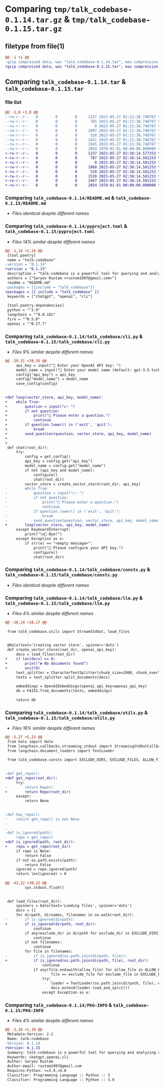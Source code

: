 # Comparing `tmp/talk_codebase-0.1.14.tar.gz` & `tmp/talk_codebase-0.1.15.tar.gz`

## filetype from file(1)

```diff
@@ -1 +1 @@
-gzip compressed data, was "talk_codebase-0.1.14.tar", max compression
+gzip compressed data, was "talk_codebase-0.1.15.tar", max compression
```

## Comparing `talk_codebase-0.1.14.tar` & `talk_codebase-0.1.15.tar`

### file list

```diff
@@ -1,8 +1,8 @@
--rw-r--r--   0        0        0     1237 2023-05-27 01:21:38.748767 talk_codebase-0.1.14/README.md
--rw-r--r--   0        0        0      785 2023-05-27 01:21:38.748767 talk_codebase-0.1.14/pyproject.toml
--rw-r--r--   0        0        0        0 2023-05-27 01:21:38.748767 talk_codebase-0.1.14/talk_codebase/__init__.py
--rw-r--r--   0        0        0     1897 2023-05-27 01:21:38.748767 talk_codebase-0.1.14/talk_codebase/cli.py
--rw-r--r--   0        0        0      518 2023-05-27 01:21:38.748767 talk_codebase-0.1.14/talk_codebase/consts.py
--rw-r--r--   0        0        0     1451 2023-05-27 01:21:38.748767 talk_codebase-0.1.14/talk_codebase/llm.py
--rw-r--r--   0        0        0     1945 2023-05-27 01:21:38.748767 talk_codebase-0.1.14/talk_codebase/utils.py
--rw-r--r--   0        0        0     2054 1970-01-01 00:00:00.000000 talk_codebase-0.1.14/PKG-INFO
+-rw-r--r--   0        0        0     1237 2023-05-27 02:38:14.577253 talk_codebase-0.1.15/README.md
+-rw-r--r--   0        0        0      787 2023-05-27 02:38:14.581253 talk_codebase-0.1.15/pyproject.toml
+-rw-r--r--   0        0        0        0 2023-05-27 02:38:14.581253 talk_codebase-0.1.15/talk_codebase/__init__.py
+-rw-r--r--   0        0        0     1960 2023-05-27 02:38:14.581253 talk_codebase-0.1.15/talk_codebase/cli.py
+-rw-r--r--   0        0        0      518 2023-05-27 02:38:14.581253 talk_codebase-0.1.15/talk_codebase/consts.py
+-rw-r--r--   0        0        0     1530 2023-05-27 02:38:14.581253 talk_codebase-0.1.15/talk_codebase/llm.py
+-rw-r--r--   0        0        0     1947 2023-05-27 02:38:14.581253 talk_codebase-0.1.15/talk_codebase/utils.py
+-rw-r--r--   0        0        0     2054 1970-01-01 00:00:00.000000 talk_codebase-0.1.15/PKG-INFO
```

### Comparing `talk_codebase-0.1.14/README.md` & `talk_codebase-0.1.15/README.md`

 * *Files identical despite different names*

### Comparing `talk_codebase-0.1.14/pyproject.toml` & `talk_codebase-0.1.15/pyproject.toml`

 * *Files 14% similar despite different names*

```diff
@@ -1,14 +1,14 @@
 [tool.poetry]
 name = "talk-codebase"
-version = "0.1.14"
+version = "0.1.15"
 description = "talk-codebase is a powerful tool for querying and analyzing codebases."
 authors = ["Saryev Rustam <rustam1997@gmail.com>"]
 readme = "README.md"
-packages = [{include = "talk_codebase"}]
+packages = [{ include = "talk_codebase" }]
 keywords = ["chatgpt", "openai", "cli"]
 
 [tool.poetry.dependencies]
 python = "^3.9"
 langchain = "^0.0.181"
 fire = "^0.5.0"
 openai = "^0.27.7"
```

### Comparing `talk_codebase-0.1.14/talk_codebase/cli.py` & `talk_codebase-0.1.15/talk_codebase/cli.py`

 * *Files 9% similar despite different names*

```diff
@@ -29,31 +29,35 @@
     api_key = input("🤖 Enter your OpenAI API key: ")
     model_name = input("🤖 Enter your model name (default: gpt-3.5-turbo): ") or "gpt-3.5-turbo"
     config["api_key"] = api_key
     config["model_name"] = model_name
     save_config(config)
 
 
+def loop(vector_store, api_key, model_name):
+    while True:
+        question = input("👉 ")
+        if not question:
+            print("🤖 Please enter a question.")
+            continue
+        if question.lower() in ('exit', 'quit'):
+            break
+        send_question(question, vector_store, api_key, model_name)
+
+
 def chat(root_dir):
     try:
         config = get_config()
         api_key = config.get("api_key")
         model_name = config.get("model_name")
         if not (api_key and model_name):
             configure()
             chat(root_dir)
         vector_store = create_vector_store(root_dir, api_key)
-        while True:
-            question = input("👉 ")
-            if not question:
-                print("🤖 Please enter a question.")
-                continue
-            if question.lower() in ('exit', 'quit'):
-                break
-            send_question(question, vector_store, api_key, model_name)
+        loop(vector_store, api_key, model_name)
     except KeyboardInterrupt:
         print("\n🤖 Bye!")
     except Exception as e:
         if str(e) == "<empty message>":
             print("🤖 Please configure your API key.")
             configure()
             chat(root_dir)
```

### Comparing `talk_codebase-0.1.14/talk_codebase/consts.py` & `talk_codebase-0.1.15/talk_codebase/consts.py`

 * *Files identical despite different names*

### Comparing `talk_codebase-0.1.14/talk_codebase/llm.py` & `talk_codebase-0.1.15/talk_codebase/llm.py`

 * *Files 4% similar despite different names*

```diff
@@ -10,14 +10,17 @@
 
 from talk_codebase.utils import StreamStdOut, load_files
 
 
 @Halo(text='Creating vector store', spinner='dots')
 def create_vector_store(root_dir, openai_api_key):
     docs = load_files(root_dir)
+    if len(docs) == 0:
+        print("✘ No documents found")
+        exit(0)
     text_splitter = CharacterTextSplitter(chunk_size=1000, chunk_overlap=0)
     texts = text_splitter.split_documents(docs)
 
     embeddings = OpenAIEmbeddings(openai_api_key=openai_api_key)
     db = FAISS.from_documents(texts, embeddings)
 
     return db
```

### Comparing `talk_codebase-0.1.14/talk_codebase/utils.py` & `talk_codebase-0.1.15/talk_codebase/utils.py`

 * *Files 16% similar despite different names*

```diff
@@ -5,27 +5,23 @@
 from halo import Halo
 from langchain.callbacks.streaming_stdout import StreamingStdOutCallbackHandler
 from langchain.document_loaders import TextLoader
 
 from talk_codebase.consts import EXCLUDE_DIRS, EXCLUDE_FILES, ALLOW_FILES
 
 
-def get_repo():
+def get_repo(root_dir):
     try:
-        return Repo()
+        return Repo(root_dir)
     except:
         return None
 
 
-def has_repo():
-    return get_repo() is not None
-
-
-def is_ignored(path):
-    repo = get_repo()
+def is_ignored(path, root_dir):
+    repo = get_repo(root_dir)
     if repo is None:
         return False
     if not os.path.exists(path):
         return False
     ignored = repo.ignored(path)
     return len(ignored) > 0
 
@@ -43,22 +39,22 @@
         sys.stdout.flush()
 
 
 def load_files(root_dir):
     spinners = Halo(text='Loading files', spinner='dots')
     docs = []
     for dirpath, dirnames, filenames in os.walk(root_dir):
-        if is_ignored(dirpath):
+        if is_ignored(dirpath, root_dir):
             continue
         if any(exclude_dir in dirpath for exclude_dir in EXCLUDE_DIRS):
             continue
         if not filenames:
             continue
         for file in filenames:
-            if is_ignored(os.path.join(dirpath, file)):
+            if is_ignored(os.path.join(dirpath, file), root_dir):
                 continue
             if any(file.endswith(allow_file) for allow_file in ALLOW_FILES) and not any(
                     file == exclude_file for exclude_file in EXCLUDE_FILES):
                 try:
                     loader = TextLoader(os.path.join(dirpath, file), encoding='utf-8')
                     docs.extend(loader.load_and_split())
                 except Exception as e:
```

### Comparing `talk_codebase-0.1.14/PKG-INFO` & `talk_codebase-0.1.15/PKG-INFO`

 * *Files 4% similar despite different names*

```diff
@@ -1,10 +1,10 @@
 Metadata-Version: 2.1
 Name: talk-codebase
-Version: 0.1.14
+Version: 0.1.15
 Summary: talk-codebase is a powerful tool for querying and analyzing codebases.
 Keywords: chatgpt,openai,cli
 Author: Saryev Rustam
 Author-email: rustam1997@gmail.com
 Requires-Python: >=3.9,<4.0
 Classifier: Programming Language :: Python :: 3
 Classifier: Programming Language :: Python :: 3.9
```

